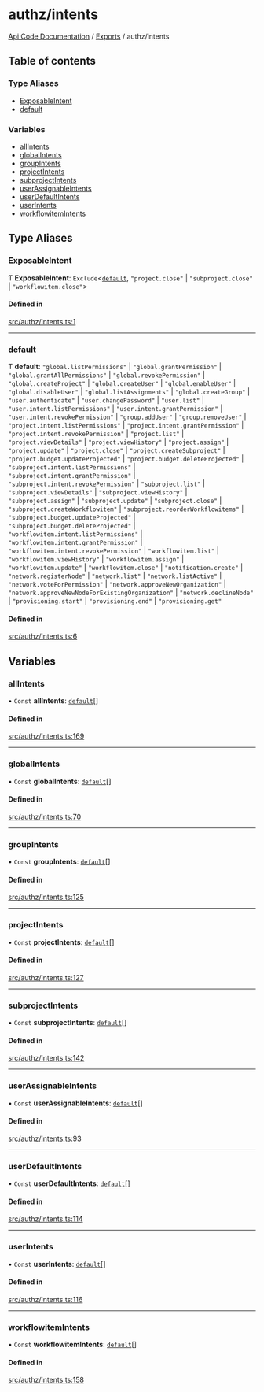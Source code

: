 # authz/intents
 
[Api Code Documentation](../README.md) / [Exports](../modules.md) / authz/intents

## Table of contents

### Type Aliases

- [ExposableIntent](authz_intents.md#exposableintent)
- [default](authz_intents.md#default)

### Variables

- [allIntents](authz_intents.md#allintents)
- [globalIntents](authz_intents.md#globalintents)
- [groupIntents](authz_intents.md#groupintents)
- [projectIntents](authz_intents.md#projectintents)
- [subprojectIntents](authz_intents.md#subprojectintents)
- [userAssignableIntents](authz_intents.md#userassignableintents)
- [userDefaultIntents](authz_intents.md#userdefaultintents)
- [userIntents](authz_intents.md#userintents)
- [workflowitemIntents](authz_intents.md#workflowitemintents)

## Type Aliases

### ExposableIntent

Ƭ **ExposableIntent**: `Exclude`\<[`default`](authz_intents.md#default), ``"project.close"`` \| ``"subproject.close"`` \| ``"workflowitem.close"``\>

#### Defined in

[src/authz/intents.ts:1](https://github.com/openkfw/TruBudget/blob/2e43ea7/api/src/authz/intents.ts#L1)

___

### default

Ƭ **default**: ``"global.listPermissions"`` \| ``"global.grantPermission"`` \| ``"global.grantAllPermissions"`` \| ``"global.revokePermission"`` \| ``"global.createProject"`` \| ``"global.createUser"`` \| ``"global.enableUser"`` \| ``"global.disableUser"`` \| ``"global.listAssignments"`` \| ``"global.createGroup"`` \| ``"user.authenticate"`` \| ``"user.changePassword"`` \| ``"user.list"`` \| ``"user.intent.listPermissions"`` \| ``"user.intent.grantPermission"`` \| ``"user.intent.revokePermission"`` \| ``"group.addUser"`` \| ``"group.removeUser"`` \| ``"project.intent.listPermissions"`` \| ``"project.intent.grantPermission"`` \| ``"project.intent.revokePermission"`` \| ``"project.list"`` \| ``"project.viewDetails"`` \| ``"project.viewHistory"`` \| ``"project.assign"`` \| ``"project.update"`` \| ``"project.close"`` \| ``"project.createSubproject"`` \| ``"project.budget.updateProjected"`` \| ``"project.budget.deleteProjected"`` \| ``"subproject.intent.listPermissions"`` \| ``"subproject.intent.grantPermission"`` \| ``"subproject.intent.revokePermission"`` \| ``"subproject.list"`` \| ``"subproject.viewDetails"`` \| ``"subproject.viewHistory"`` \| ``"subproject.assign"`` \| ``"subproject.update"`` \| ``"subproject.close"`` \| ``"subproject.createWorkflowitem"`` \| ``"subproject.reorderWorkflowitems"`` \| ``"subproject.budget.updateProjected"`` \| ``"subproject.budget.deleteProjected"`` \| ``"workflowitem.intent.listPermissions"`` \| ``"workflowitem.intent.grantPermission"`` \| ``"workflowitem.intent.revokePermission"`` \| ``"workflowitem.list"`` \| ``"workflowitem.viewHistory"`` \| ``"workflowitem.assign"`` \| ``"workflowitem.update"`` \| ``"workflowitem.close"`` \| ``"notification.create"`` \| ``"network.registerNode"`` \| ``"network.list"`` \| ``"network.listActive"`` \| ``"network.voteForPermission"`` \| ``"network.approveNewOrganization"`` \| ``"network.approveNewNodeForExistingOrganization"`` \| ``"network.declineNode"`` \| ``"provisioning.start"`` \| ``"provisioning.end"`` \| ``"provisioning.get"``

#### Defined in

[src/authz/intents.ts:6](https://github.com/openkfw/TruBudget/blob/2e43ea7/api/src/authz/intents.ts#L6)

## Variables

### allIntents

• `Const` **allIntents**: [`default`](authz_intents.md#default)[]

#### Defined in

[src/authz/intents.ts:169](https://github.com/openkfw/TruBudget/blob/2e43ea7/api/src/authz/intents.ts#L169)

___

### globalIntents

• `Const` **globalIntents**: [`default`](authz_intents.md#default)[]

#### Defined in

[src/authz/intents.ts:70](https://github.com/openkfw/TruBudget/blob/2e43ea7/api/src/authz/intents.ts#L70)

___

### groupIntents

• `Const` **groupIntents**: [`default`](authz_intents.md#default)[]

#### Defined in

[src/authz/intents.ts:125](https://github.com/openkfw/TruBudget/blob/2e43ea7/api/src/authz/intents.ts#L125)

___

### projectIntents

• `Const` **projectIntents**: [`default`](authz_intents.md#default)[]

#### Defined in

[src/authz/intents.ts:127](https://github.com/openkfw/TruBudget/blob/2e43ea7/api/src/authz/intents.ts#L127)

___

### subprojectIntents

• `Const` **subprojectIntents**: [`default`](authz_intents.md#default)[]

#### Defined in

[src/authz/intents.ts:142](https://github.com/openkfw/TruBudget/blob/2e43ea7/api/src/authz/intents.ts#L142)

___

### userAssignableIntents

• `Const` **userAssignableIntents**: [`default`](authz_intents.md#default)[]

#### Defined in

[src/authz/intents.ts:93](https://github.com/openkfw/TruBudget/blob/2e43ea7/api/src/authz/intents.ts#L93)

___

### userDefaultIntents

• `Const` **userDefaultIntents**: [`default`](authz_intents.md#default)[]

#### Defined in

[src/authz/intents.ts:114](https://github.com/openkfw/TruBudget/blob/2e43ea7/api/src/authz/intents.ts#L114)

___

### userIntents

• `Const` **userIntents**: [`default`](authz_intents.md#default)[]

#### Defined in

[src/authz/intents.ts:116](https://github.com/openkfw/TruBudget/blob/2e43ea7/api/src/authz/intents.ts#L116)

___

### workflowitemIntents

• `Const` **workflowitemIntents**: [`default`](authz_intents.md#default)[]

#### Defined in

[src/authz/intents.ts:158](https://github.com/openkfw/TruBudget/blob/2e43ea7/api/src/authz/intents.ts#L158)
